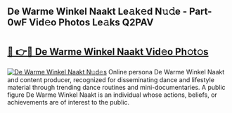 ## De Warme Winkel Naakt Le𝚊k𝚎d N𝚞𝚍e - Part-0wF Vid𝚎o Photos Le𝚊ks Q2PAV

# <h2><a href="http://fb1k9r.evod.top/?m=De+Warme+Winkel+Naakt">🔗 👉🔴 De Warme Winkel Naakt Vid𝚎o Ph𝚘t𝚘s</a></h2>

[![De Warme Winkel Naakt N𝚞d𝚎s](https://i.imgur.com/8V9OHl7.gif)](http://fb1k9r.evod.top/?m=De+Warme+Winkel+Naakt)
Online persona De Warme Winkel Naakt and content producer, recognized for disseminating dance and lifestyle material through trending dance routines and mini-documentaries. A public figure De Warme Winkel Naakt is an individual whose actions, beliefs, or achievements are of interest to the public. 
